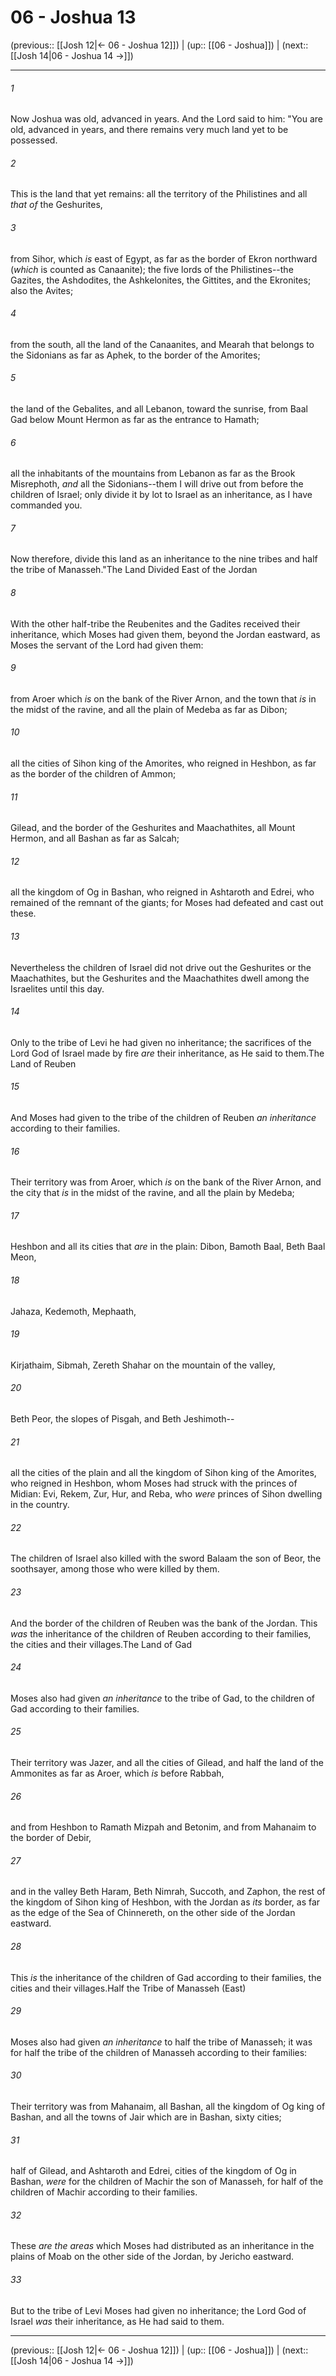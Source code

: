# 06 - Joshua 13

(previous:: [[Josh 12|← 06 - Joshua 12]]) | (up:: [[06 - Joshua]]) | (next:: [[Josh 14|06 - Joshua 14 →]])

***


###### 1 
Now Joshua was old, advanced in years. And the Lord said to him: "You are old, advanced in years, and there remains very much land yet to be possessed. 

###### 2 
This is the land that yet remains: all the territory of the Philistines and all _that of_ the Geshurites, 

###### 3 
from Sihor, which _is_ east of Egypt, as far as the border of Ekron northward (_which_ is counted as Canaanite); the five lords of the Philistines--the Gazites, the Ashdodites, the Ashkelonites, the Gittites, and the Ekronites; also the Avites; 

###### 4 
from the south, all the land of the Canaanites, and Mearah that belongs to the Sidonians as far as Aphek, to the border of the Amorites; 

###### 5 
the land of the Gebalites, and all Lebanon, toward the sunrise, from Baal Gad below Mount Hermon as far as the entrance to Hamath; 

###### 6 
all the inhabitants of the mountains from Lebanon as far as the Brook Misrephoth, _and_ all the Sidonians--them I will drive out from before the children of Israel; only divide it by lot to Israel as an inheritance, as I have commanded you. 

###### 7 
Now therefore, divide this land as an inheritance to the nine tribes and half the tribe of Manasseh."The Land Divided East of the Jordan 

###### 8 
With the other half-tribe the Reubenites and the Gadites received their inheritance, which Moses had given them, beyond the Jordan eastward, as Moses the servant of the Lord had given them: 

###### 9 
from Aroer which _is_ on the bank of the River Arnon, and the town that _is_ in the midst of the ravine, and all the plain of Medeba as far as Dibon; 

###### 10 
all the cities of Sihon king of the Amorites, who reigned in Heshbon, as far as the border of the children of Ammon; 

###### 11 
Gilead, and the border of the Geshurites and Maachathites, all Mount Hermon, and all Bashan as far as Salcah; 

###### 12 
all the kingdom of Og in Bashan, who reigned in Ashtaroth and Edrei, who remained of the remnant of the giants; for Moses had defeated and cast out these. 

###### 13 
Nevertheless the children of Israel did not drive out the Geshurites or the Maachathites, but the Geshurites and the Maachathites dwell among the Israelites until this day. 

###### 14 
Only to the tribe of Levi he had given no inheritance; the sacrifices of the Lord God of Israel made by fire _are_ their inheritance, as He said to them.The Land of Reuben 

###### 15 
And Moses had given to the tribe of the children of Reuben _an inheritance_ according to their families. 

###### 16 
Their territory was from Aroer, which _is_ on the bank of the River Arnon, and the city that _is_ in the midst of the ravine, and all the plain by Medeba; 

###### 17 
Heshbon and all its cities that _are_ in the plain: Dibon, Bamoth Baal, Beth Baal Meon, 

###### 18 
Jahaza, Kedemoth, Mephaath, 

###### 19 
Kirjathaim, Sibmah, Zereth Shahar on the mountain of the valley, 

###### 20 
Beth Peor, the slopes of Pisgah, and Beth Jeshimoth-- 

###### 21 
all the cities of the plain and all the kingdom of Sihon king of the Amorites, who reigned in Heshbon, whom Moses had struck with the princes of Midian: Evi, Rekem, Zur, Hur, and Reba, who _were_ princes of Sihon dwelling in the country. 

###### 22 
The children of Israel also killed with the sword Balaam the son of Beor, the soothsayer, among those who were killed by them. 

###### 23 
And the border of the children of Reuben was the bank of the Jordan. This _was_ the inheritance of the children of Reuben according to their families, the cities and their villages.The Land of Gad 

###### 24 
Moses also had given _an inheritance_ to the tribe of Gad, to the children of Gad according to their families. 

###### 25 
Their territory was Jazer, and all the cities of Gilead, and half the land of the Ammonites as far as Aroer, which _is_ before Rabbah, 

###### 26 
and from Heshbon to Ramath Mizpah and Betonim, and from Mahanaim to the border of Debir, 

###### 27 
and in the valley Beth Haram, Beth Nimrah, Succoth, and Zaphon, the rest of the kingdom of Sihon king of Heshbon, with the Jordan as _its_ border, as far as the edge of the Sea of Chinnereth, on the other side of the Jordan eastward. 

###### 28 
This _is_ the inheritance of the children of Gad according to their families, the cities and their villages.Half the Tribe of Manasseh (East) 

###### 29 
Moses also had given _an inheritance_ to half the tribe of Manasseh; it was for half the tribe of the children of Manasseh according to their families: 

###### 30 
Their territory was from Mahanaim, all Bashan, all the kingdom of Og king of Bashan, and all the towns of Jair which are in Bashan, sixty cities; 

###### 31 
half of Gilead, and Ashtaroth and Edrei, cities of the kingdom of Og in Bashan, _were_ for the children of Machir the son of Manasseh, for half of the children of Machir according to their families. 

###### 32 
These _are the areas_ which Moses had distributed as an inheritance in the plains of Moab on the other side of the Jordan, by Jericho eastward. 

###### 33 
But to the tribe of Levi Moses had given no inheritance; the Lord God of Israel _was_ their inheritance, as He had said to them.

***

(previous:: [[Josh 12|← 06 - Joshua 12]]) | (up:: [[06 - Joshua]]) | (next:: [[Josh 14|06 - Joshua 14 →]])
